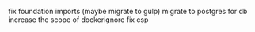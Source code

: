 fix foundation imports (maybe migrate to gulp)
migrate to postgres for db
increase the scope of dockerignore
fix csp
